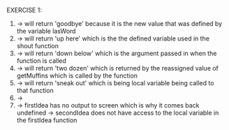 EXERCISE 1:
1) -> will return 'goodbye' because it is the new value that was defined by the variable lasWord
2) -> will return 'up here' which is the the defined variable used in the shout function
3) -> will return 'down below' which is the argument passed in when the function is called
4) -> will return 'two dozen' which is returned by the reassigned value of getMuffins which is called by the function
5) -> will return 'sneak out' which is being local variable being called to that function
6) ->
7) -> firstIdea has no output to screen which is why it comes back undefined
   -> secondIdea does not have access to the local variable in the firstIdea function
